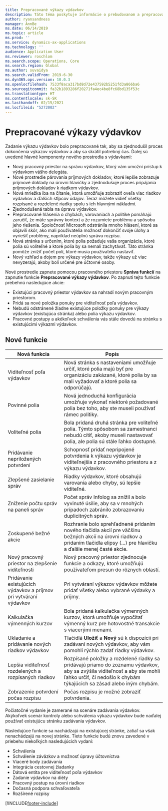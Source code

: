```yaml
---
title: Prepracované výkazy výdavkov
description: Táto téma poskytuje informácie o prebudovanom a prepracovanom prostredí pre zadávanie výkazov výdavkov.
author: ryansandness
manager: AnnBe
ms.date: 06/14/2019
ms.topic: article
ms.prod: ''
ms.service: dynamics-ax-applications
ms.technology: ''
audience: Application User
ms.reviewer: roschlom
ms.search.scope: Operations, Core
ms.search.region: Global
ms.author: suvaidya
ms.search.validFrom: 2019-6-30
ms.dyn365.ops.version: 10.0.3
ms.openlocfilehash: 7533f8aca317bd8d72e437592b5251fd3a866ba6
ms.sourcegitcommit: fa32b1893286f20271fa4ec4be8fc68bd135f53c
ms.translationtype: HT
ms.contentlocale: sk-SK
ms.lasthandoff: 02/15/2021
ms.locfileid: "5272002"
---
```

# <a name="redesigned-expense-reports"></a>Prepracované výkazy výdavkov

Zadanie výkazu výdavkov bolo prepracované tak, aby sa zjednodušil proces dokončenia výkazov výdavkov a aby sa skrátil potrebný čas. Ďalej sú uvedené hlavné komponenty nového prostredia s výdavkami:

- Nový pracovný priestor na správu výdavkov, ktorý vám umožní prístup k výdavkom vášho delegáta.
- Nové prostredie párovania príjmových dokladov, ktoré lepšie zobrazuje príjmové doklady na úrovni hlavičky a zjednodušuje proces pripájania príjmových dokladov k riadkom výdavkov.
- Nová mriežka iba na čítanie, ktorá umožňuje zobraziť oveľa viac riadkov výdavkov a ďalších stĺpcov údajov. Teraz môžete vidieť všetky rozpísané a rozdelené riadky spolu s ich hlavnými nákladmi.
- Zjednodušená tabla na úpravu výdavkov.
- Prepracované hlásenia o chybách, varovaniach a politike pomáhajú zaručiť, že máte správny kontext a že rozumiete problému a spôsobu jeho riešenia. Spoločnosť Microsoft odstránila mnoho hlásení, ktoré sa objavili skôr, ako mali používatelia možnosť dokončiť svoje úlohy a vyriešiť problémy, napríklad neúplnú správu rozpisu.
- Nová stránka s určením, ktoré polia požaduje vaša organizácia, ktoré polia sú voliteľné a ktoré polia by sa nemali zachytávať. Táto stránka pomôže znížiť počet polí, ktoré musia používatelia nastaviť.
- Nový vzhľad a dojem pre výkazy výdavkov, takže výkazy už viac nevyzerajú, akoby boli určené pre účtovné osoby.

Nové prostredie zapnete pomocou pracovného priestoru **Správa funkcií** na zapnutie funkcie **Prepracované výkazy výdavkov**. Po zapnutí tejto funkcie prebehnú nasledujúce akcie:

- Existujúci pracovný priestor výdavkov sa nahradí novým pracovným priestorom.
- Pridá sa nové položka ponuky pre viditeľnosť poľa výdavkov.
- Nebudú odstránené žiadne existujúce položky ponuky pre výkazy výdavkov (existujúca stránka) alebo polia výkazu výdavkov.
- Pracovné postupy a akékoľvek schválenia vás stále dovedú na stránku s existujúcimi výkazmi výdavkov.

## <a name="new-features"></a>Nové funkcie

| Nová funkcia | Popis |
|---|----|
| Viditeľnosť poľa výdavkov | Nová stránka s nastaveniami umožňuje určiť, ktoré polia majú byť pre organizáciu zakázané, ktoré polia by sa mali vyžadovať a ktoré polia sa odporúčajú. |
| Povinné polia | Nová jednoduchá konfigurácia umožňuje vykonať niektoré požadované polia bez toho, aby ste museli používať rámec politiky. |
| Voliteľné polia | Bola pridaná druhá stránka pre voliteľné polia. Týmto spôsobom sa zamestnanci nebudú cítiť, akoby museli nastavovať polia, ale polia sú stále ľahko dostupné. |
| Pridávanie nepriložených potvrdení | Schopnosť pridať nepripojené potvrdenia k výkazu výdavkov je viditeľnejšia z pracovného priestoru a z výkazu výdavkov. |
| Zlepšené zasielanie správ | Riadky výdavkov, ktoré obsahujú varovania alebo chyby, sú lepšie viditeľné. |
| Zníženie počtu správ na paneli správ| Počet správ Infolog sa znížil a bolo vyvinuté úsilie, aby sa v mnohých prípadoch zabránilo zobrazovaniu duplicitných správ. |
| Zoskupené bežné akcie | Rozhranie bolo sprehľadnené pridaním nového tlačidla akcií pre väčšinu bežných akcií na úrovni riadkov a pridaním tlačidla elipsy (...) pre hlavičku a ďalšie menej časté akcie. |
| Nový pracovný priestor na zlepšenie viditeľnosti | Nový pracovný priestor zjednocuje funkcie a odkazy, ktoré umožňujú používateľom presun do rôznych oblastí. |
| Pridávanie existujúcich výdavkov a príjmov pri vytváraní výdavkov | Pri vytváraní výkazov výdavkov môžete pridať všetky alebo vybrané výdavky a príjmy. |
| Kalkulačka výmenných kurzov | Bola pridaná kalkulačka výmenných kurzov, ktorá umožňuje vypočítať výmenný kurz pre hotovostné transakcie s viacerými menami. |
| Ukladanie a pridávanie nových riadkov výdavkov | Tlačidlá **Uložiť** a **Nový** sú k dispozícii pri zadávaní nových výdavkov, aby vám pomohli rýchlo zadať riadky výdavkov. |
| Lepšia viditeľnosť rozdelených a rozpísaných riadkov | Rozpísané položky a rozdelené riadky sa pridávajú priamo do zoznamu výdavkov, aby sa zvýšila viditeľnosť a aby ste mohli ľahko určiť, či nedošlo k chybám týkajúcich sa zásad alebo iným chybám. |
| Zobrazenie potvrdení počas rozpisu | Počas rozpisu je možné zobraziť potvrdenia. |

Počiatočné vydanie je zamerané na scenáre zadávania výdavkov. Akýkoľvek scenár kontroly alebo schválenia výkazu výdavkov bude naďalej používať existujúcu stránku zadávania výdavkov.

Nasledujúce funkcie sa nachádzajú na existujúcej stránke, zatiaľ sa však nenachádzajú na novej stránke. Tieto funkcie budú znovu zavedené v priebehu niekoľkých nasledujúcich vydaní:

- Schválenia
- Schválenie záväzkov a možnosť úpravy účtovníctva
- Viaceré body zadávania
- Integrácia cestovnej žiadanky
- Dátová entita pre viditeľnosť poľa výdavkov
- Zadanie výdavkov na diéty
- Pracovný postup na úrovni riadkov
- Dočasná podpora schvaľovateľa
- Rozšírené rozpisy


[!INCLUDE[footer-include](../includes/footer-banner.md)]